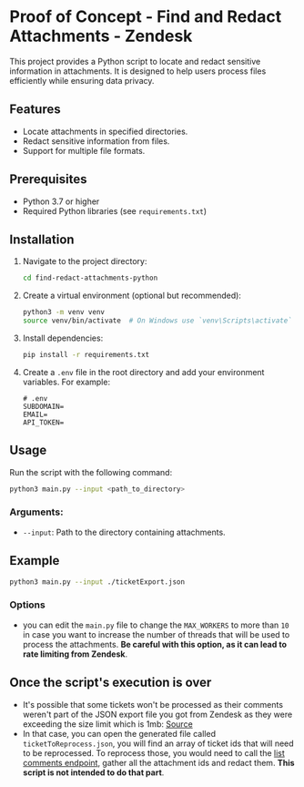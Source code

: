 # Proof of Concept - Find and Redact Attachments - Zendesk

This project provides a Python script to locate and redact sensitive information in attachments. It is designed to help users process files efficiently while ensuring data privacy.

## Features

- Locate attachments in specified directories.
- Redact sensitive information from files.
- Support for multiple file formats.

## Prerequisites

- Python 3.7 or higher
- Required Python libraries (see `requirements.txt`)

## Installation

1. Navigate to the project directory:
   ```bash
   cd find-redact-attachments-python
   ```
2. Create a virtual environment (optional but recommended):

   ```bash
   python3 -m venv venv
   source venv/bin/activate  # On Windows use `venv\Scripts\activate`
   ```

3. Install dependencies:

   ```bash
   pip install -r requirements.txt
   ```

4. Create a `.env` file in the root directory and add your environment variables. For example:

   ```env
   # .env
   SUBDOMAIN=
   EMAIL=
   API_TOKEN=
   ```

## Usage

Run the script with the following command:

```bash
python3 main.py --input <path_to_directory>
```

### Arguments:

- `--input`: Path to the directory containing attachments.

## Example

```bash
python3 main.py --input ./ticketExport.json
```

### Options

- you can edit the `main.py` file to change the `MAX_WORKERS` to more than `10` in case you want to increase the number of threads that will be used to process the attachments. **Be careful with this option, as it can lead to rate limiting from Zendesk**.

## Once the script's execution is over

- It's possible that some tickets won't be processed as their comments weren't part of the JSON export file you got from Zendesk as they were exceeding the size limit which is 1mb: [Source](<[url](https://support.zendesk.com/hc/en-us/articles/4408886165402-Exporting-ticket-user-or-organization-data-from-your-account#:~:text=A%20JSON%20file%20that%20includes%20the%20tickets%20that%20exceeded%20the%201%20MB%20limit%20and%20an%20error%20message%20letting%20you%20know%20that%20the%20reason%20the%20comments%20were%20not%20included%20was%20because%20the%20ticket%20exceeded%20the%201%20MB%20limit.%20Example%3A)>)
- In that case, you can open the generated file called `ticketToReprocess.json`, you will find an array of ticket ids that will need to be reprocessed. To reprocess those, you would need to call the [list comments endpoint](<[url](https://developer.zendesk.com/api-reference/ticketing/tickets/ticket_comments/#list-comments)>), gather all the attachment ids and redact them. **This script is not intended to do that part**.
